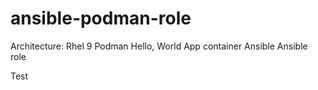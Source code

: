 # ansible-podman-role
Architecture:
Rhel 9 
Podman
Hello, World App container
Ansible
Ansible role

Test

